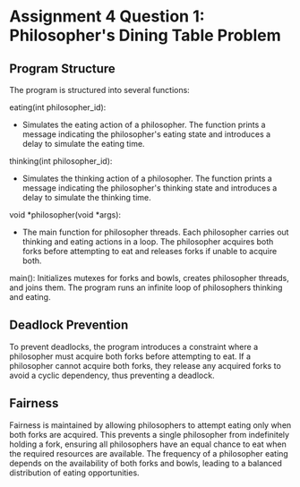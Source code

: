 # Assignment 4 Question 1: Philosopher's Dining Table Problem

## Program Structure
The program is structured into several functions:

eating(int philosopher_id): 
- Simulates the eating action of a philosopher. The function prints a message indicating the philosopher's eating state and introduces a delay to simulate the eating time.

thinking(int philosopher_id): 
- Simulates the thinking action of a philosopher. The function prints a message indicating the philosopher's thinking state and introduces a delay to simulate the thinking time.

void *philosopher(void *args): 
- The main function for philosopher threads. Each philosopher carries out thinking and eating actions in a loop. The philosopher acquires both forks before attempting to eat and releases forks if unable to acquire both.

main(): Initializes mutexes for forks and bowls, creates philosopher threads, and joins them. The program runs an infinite loop of philosophers thinking and eating.

## Deadlock Prevention
To prevent deadlocks, the program introduces a constraint where a philosopher must acquire both forks before attempting to eat. If a philosopher cannot acquire both forks, they release any acquired forks to avoid a cyclic dependency, thus preventing a deadlock.

## Fairness
Fairness is maintained by allowing philosophers to attempt eating only when both forks are acquired. This prevents a single philosopher from indefinitely holding a fork, ensuring all philosophers have an equal chance to eat when the required resources are available. The frequency of a philosopher eating depends on the availability of both forks and bowls, leading to a balanced distribution of eating opportunities.
